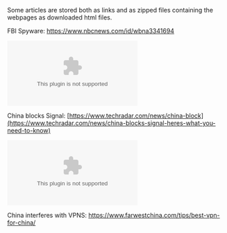 Some articles are stored both as links and as zipped files containing the webpages as downloaded html files.

FBI Spyware: <https://www.nbcnews.com/id/wbna3341694>

![FBI software cracks encryption wall.zip](.attachments.281450/FBI%20software%20cracks%20encryption%20wall.zip)

China blocks Signal: [https://www.techradar.com/news/china-block](https://www.techradar.com/news/china-blocks-signal-heres-what-you-need-to-know)

![China blocks Signal - here's what you need to know  TechRadar.zip](.attachments.281450/China%20blocks%20Signal%20-%20here%27s%20what%20you%20need%20to%20know%20_%20TechRadar.zip)

China interferes with VPNS: <https://www.farwestchina.com/tips/best-vpn-for-china/>
